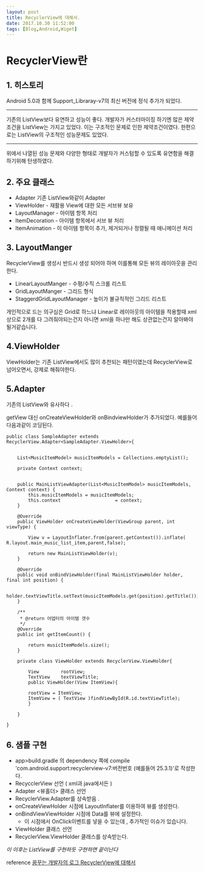 ```yaml
---
layout: post
title: RecyclerView에 대해서. 
date: 2017.10.30 11:52:00
tags: [Blog,Android,Wiget]
---
```



# RecyclerView란 

## 1. 히스토리 
Android 5.0과 함께 Support_Libraray-v7의 최신 버전에 정식 추가가 되었다. 

---
기존의 ListView보다 유연하고 성능이 좋다. 
개발자가 커스터마이징 하기엔 많은 제약 조건을 ListView는 가지고 있었다. 이는 구조적인 문제로 인한 제약조건이였다. 한편으로는 ListView의 구조적인 성능문제도 있었다.

---
위에서 나열된 성능 문제와 다양한 형태로 개발자가 커스텀할 수 있도록 유연함을 해결하기위해 탄생하였다.


## 2. 주요 클래스
* Adapter 기존 ListView와같이 Adapter
* ViewHolder - 재활용 View에 대한 모든 서브뷰 보유
* LayoutManager - 아이템 항목 처리
* ItemDecoration - 아이템 항목에서 서브 뷰 처리
* ItemAnimation - 이 아이템 항목이 추가, 제거되거나 정렬될 때 애니메이션 처리

## 3. LayoutManger
RecyclerView를 생성시 반드시 생성 되어야 하며 이를통해 모든 뷰의 레이아웃을 관리한다.

* LinearLayoutManger - 수평/수직 스크롤 리스트
* GridLayoutManger - 그리드 형식
* StaggerdGridLayoutManager - 높이가 불규칙적인 그리드 리스트

개인적으로 드는 의구심은 Grid로 하느냐 Linear로 레이아웃의 아이템을 적용할때 xml 상으로 2개를 다 그려줘야되는건지 아니면 xml을 하나만 해도 상관없는건지 알아봐야될거같습니다.


## 4.ViewHolder
ViewHolder는 기존 ListView에서도 많이 추천되는 패턴이였는데 RecyclerView로 넘어오면서, 강제로 해줘야한다.

## 5.Adapter
기존의 ListView와 유사하다 .

getView 대신 onCreateViewHolder와 onBindviewHolder가 추가되었다. 
예를들어 다음과같이 코딩된다. 
```
public class SampleAdapter extends RecyclerView.Adapter<SampleAdapter.ViewHolder>{


    List<MusicItemModel> musicItemModels = Collections.emptyList();

    private Context context;


    public MainListViewAdapter(List<MusicItemModel> musicItemModels, Context context) {
        this.musicItemModels = musicItemModels;
        this.context                    = context;
    }

    @Override
    public ViewHolder onCreateViewHolder(ViewGroup parent, int viewType) {

        View v = LayoutInflater.from(parent.getContext()).inflate( R.layout.main_music_list_item,parent,false);

        return new MainListViewHolder(v);
    }

    @Override
    public void onBindViewHolder(final MainListViewHolder holder, final int position) {

        holder.textViewTitle.setText(musicItemModels.get(position).getTitle());
    }

    /**
     * @return 어뎁터의 아이템 갯수
     */
    @Override
    public int getItemCount() {

        return musicItemModels.size();
    }

	private class ViewHolder extends RecyclerView.ViewHolder{

		View        rootView;
        TextView    textViewTitle;
   		public ViewHolder(View ItemView){
        
		rootView = ItemView;
        ItemView = ( TextView )findViewById(R.id.textViewTitle);
        }
    
    }

}

```

## 6. 샘플 구현
* app>build.gradle 의 dependency 쪽에 compile 'com.android.support:recyclerview-v7:버전번호 (예를들어 25.3.1)'로 작성한다.
* RecycclerView 선언 ( xml과 java에서든 )
* Adapter <뷰홀더> 클래스 선언
 * RecyclerView.Adapter를 상속받음 .
 * onCreateViewHolder 시점에 LayoutInflater를 이용하여 뷰를 생성한다.
 * onBindViewViewHolder 시점에 Data를 뷰에 설정한다.
   * 이 시점에서 OnClick이벤트를 넣을 수 있는데 , 추가적인 이슈가 있습니다.
* ViewHolder 클래스 선언
 * RecyclerView.ViewHolder 클래스를 상속받는다.

*이 이후는 ListView를 구현하듯 구현하면 끝이난다*

reference
[꿈꾸는 개발자의 로그 RecyclerView에 대해서](http://www.kmshack.kr/2014/10/android-recyclerview/)
